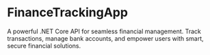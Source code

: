 # FinanceTrackingApp
A powerful .NET Core API for seamless financial management. Track transactions, manage bank accounts, and empower users with smart, secure financial solutions.
